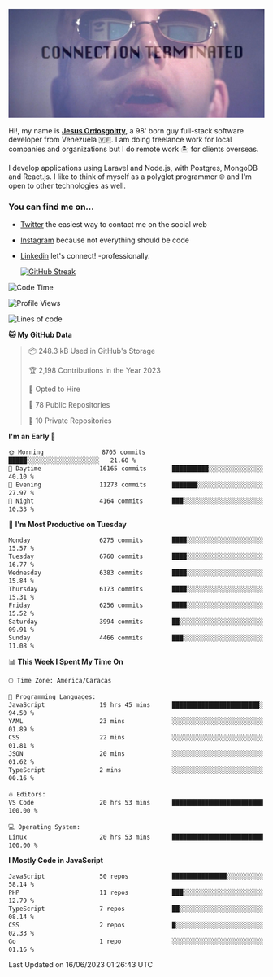 ![hackers movie reference](./disconnected.jpg)

Hi!, my name is [**Jesus Ordosgoitty**](https://jodaz.xyz), a 98' born guy full-stack software developer from Venezuela 🇻🇪. I am doing freelance work for local companies and organizations but I do remote work 🏝️ for clients overseas. 

I develop applications using Laravel and Node.js, with Postgres, MongoDB and React.js. I like to think of myself as a polyglot programmer 🌐 and I'm open to other technologies as well.

### You can find me on...

- [Twitter](https://twitter.com/jodaz_) the easiest way to contact me on the social web
- [Instagram](https://instagram.com/jodaz_) because not everything should be code
- [Linkedin](https://linkedin.com/in/jodaz) let's connect! -professionally.


    [![GitHub Streak](https://streak-stats.demolab.com?user=jodaz&theme=tokyonight)](https://git.io/streak-stats)

<!--START_SECTION:waka-->
![Code Time](http://img.shields.io/badge/Code%20Time-3%2C994%20hrs%2033%20mins-blue)

![Profile Views](http://img.shields.io/badge/Profile%20Views-0-blue)

![Lines of code](https://img.shields.io/badge/From%20Hello%20World%20I%27ve%20Written-99.5%20million%20lines%20of%20code-blue)

**🐱 My GitHub Data** 

> 📦 248.3 kB Used in GitHub's Storage 
 > 
> 🏆 2,198 Contributions in the Year 2023
 > 
> 💼 Opted to Hire
 > 
> 📜 78 Public Repositories 
 > 
> 🔑 10 Private Repositories 
 > 
**I'm an Early 🐤** 

```text
🌞 Morning                8705 commits        █████░░░░░░░░░░░░░░░░░░░░   21.60 % 
🌆 Daytime                16165 commits       ██████████░░░░░░░░░░░░░░░   40.10 % 
🌃 Evening                11273 commits       ███████░░░░░░░░░░░░░░░░░░   27.97 % 
🌙 Night                  4164 commits        ███░░░░░░░░░░░░░░░░░░░░░░   10.33 % 
```
📅 **I'm Most Productive on Tuesday** 

```text
Monday                   6275 commits        ████░░░░░░░░░░░░░░░░░░░░░   15.57 % 
Tuesday                  6760 commits        ████░░░░░░░░░░░░░░░░░░░░░   16.77 % 
Wednesday                6383 commits        ████░░░░░░░░░░░░░░░░░░░░░   15.84 % 
Thursday                 6173 commits        ████░░░░░░░░░░░░░░░░░░░░░   15.31 % 
Friday                   6256 commits        ████░░░░░░░░░░░░░░░░░░░░░   15.52 % 
Saturday                 3994 commits        ██░░░░░░░░░░░░░░░░░░░░░░░   09.91 % 
Sunday                   4466 commits        ███░░░░░░░░░░░░░░░░░░░░░░   11.08 % 
```


📊 **This Week I Spent My Time On** 

```text
🕑︎ Time Zone: America/Caracas

💬 Programming Languages: 
JavaScript               19 hrs 45 mins      ████████████████████████░   94.50 % 
YAML                     23 mins             ░░░░░░░░░░░░░░░░░░░░░░░░░   01.89 % 
CSS                      22 mins             ░░░░░░░░░░░░░░░░░░░░░░░░░   01.81 % 
JSON                     20 mins             ░░░░░░░░░░░░░░░░░░░░░░░░░   01.62 % 
TypeScript               2 mins              ░░░░░░░░░░░░░░░░░░░░░░░░░   00.16 % 

🔥 Editors: 
VS Code                  20 hrs 53 mins      █████████████████████████   100.00 % 

💻 Operating System: 
Linux                    20 hrs 53 mins      █████████████████████████   100.00 % 
```

**I Mostly Code in JavaScript** 

```text
JavaScript               50 repos            ███████████████░░░░░░░░░░   58.14 % 
PHP                      11 repos            ███░░░░░░░░░░░░░░░░░░░░░░   12.79 % 
TypeScript               7 repos             ██░░░░░░░░░░░░░░░░░░░░░░░   08.14 % 
CSS                      2 repos             █░░░░░░░░░░░░░░░░░░░░░░░░   02.33 % 
Go                       1 repo              ░░░░░░░░░░░░░░░░░░░░░░░░░   01.16 % 
```




 Last Updated on 16/06/2023 01:26:43 UTC
<!--END_SECTION:waka-->
